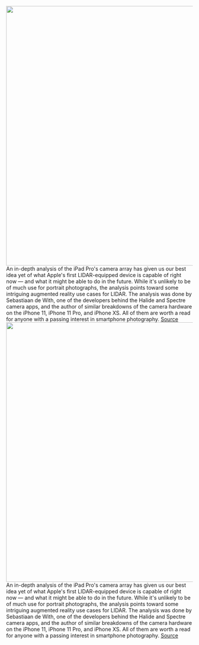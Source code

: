 <img src='https://cdn.vox-cdn.com/thumbor/exhJ7V1T-LvSkriPOD4RvISpqEk=/0x0:2040x1360/1200x800/filters:focal(857x517:1183x843)/cdn.vox-cdn.com/uploads/chorus_image/image/66662681/bking_200322_3945_0014.0.jpg' width='700px' /><br/>
An in-depth analysis of the iPad Pro's camera array has given us our best idea yet of what Apple's first LIDAR-equipped device is capable of right now — and what it might be able to do in the future. While it's unlikely to be of much use for portrait photographs, the analysis points toward some intriguing augmented reality use cases for LIDAR. The analysis was done by Sebastiaan de With, one of the developers behind the Halide and Spectre camera apps, and the author of similar breakdowns of the camera hardware on the iPhone 11, iPhone 11 Pro, and iPhone XS. All of them are worth a read for anyone with a passing interest in smartphone photography.
<a href='https://www.theverge.com/2020/4/16/21223626/ipad-pro-halide-camera-lidar-sensor-augmented-reality-scanning'> Source <a/><img src='https://cdn.vox-cdn.com/thumbor/exhJ7V1T-LvSkriPOD4RvISpqEk=/0x0:2040x1360/1200x800/filters:focal(857x517:1183x843)/cdn.vox-cdn.com/uploads/chorus_image/image/66662681/bking_200322_3945_0014.0.jpg' width='700px' /><br/>
An in-depth analysis of the iPad Pro's camera array has given us our best idea yet of what Apple's first LIDAR-equipped device is capable of right now — and what it might be able to do in the future. While it's unlikely to be of much use for portrait photographs, the analysis points toward some intriguing augmented reality use cases for LIDAR. The analysis was done by Sebastiaan de With, one of the developers behind the Halide and Spectre camera apps, and the author of similar breakdowns of the camera hardware on the iPhone 11, iPhone 11 Pro, and iPhone XS. All of them are worth a read for anyone with a passing interest in smartphone photography.
<a href='https://www.theverge.com/2020/4/16/21223626/ipad-pro-halide-camera-lidar-sensor-augmented-reality-scanning'> Source <a/>